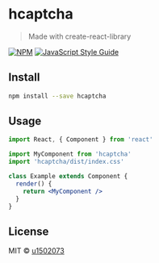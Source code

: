 # hcaptcha

> Made with create-react-library

[![NPM](https://img.shields.io/npm/v/hcaptcha.svg)](https://www.npmjs.com/package/hcaptcha) [![JavaScript Style Guide](https://img.shields.io/badge/code_style-standard-brightgreen.svg)](https://standardjs.com)

## Install

```bash
npm install --save hcaptcha
```

## Usage

```jsx
import React, { Component } from 'react'

import MyComponent from 'hcaptcha'
import 'hcaptcha/dist/index.css'

class Example extends Component {
  render() {
    return <MyComponent />
  }
}
```

## License

MIT © [u1502073](https://github.com/u1502073)
